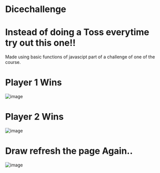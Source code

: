 # Dicechallenge
# Instead of doing a Toss everytime try out this one!!
Made using basic functions of javascipt part of a challenge of one of the course.

# Player 1 Wins
![image](https://user-images.githubusercontent.com/65285463/140274343-8d92cbc3-d5ee-42ce-bfa4-d30667289242.png)
# Player 2 Wins
![image](https://user-images.githubusercontent.com/65285463/140274505-b3961f94-e164-480e-bc8c-c8e08b9c7901.png)

# Draw refresh the page Again..
![image](https://user-images.githubusercontent.com/65285463/140274623-6a0c5f92-3704-4f31-abbf-e625c4a8a09b.png)
